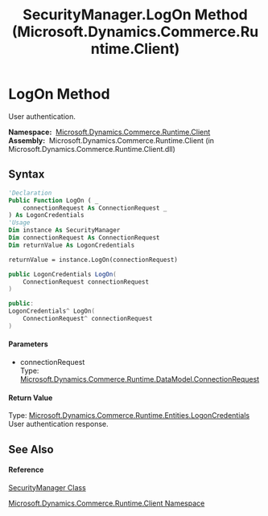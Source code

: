 ﻿---
title: SecurityManager.LogOn Method  (Microsoft.Dynamics.Commerce.Runtime.Client)
TOCTitle: LogOn Method
ms:assetid: M:Microsoft.Dynamics.Commerce.Runtime.Client.SecurityManager.LogOn(Microsoft.Dynamics.Commerce.Runtime.DataModel.ConnectionRequest)
ms:mtpsurl: https://technet.microsoft.com/en-us/library/microsoft.dynamics.commerce.runtime.client.securitymanager.logon(v=AX.60)
ms:contentKeyID: 62211449
ms.date: 05/18/2015
mtps_version: v=AX.60
f1_keywords:
- Microsoft.Dynamics.Commerce.Runtime.Client.SecurityManager.LogOn
dev_langs:
- CSharp
- C++
- VB
---

# LogOn Method

User authentication.

**Namespace:**  [Microsoft.Dynamics.Commerce.Runtime.Client](microsoft-dynamics-commerce-runtime-client-namespace.md)  
**Assembly:**  Microsoft.Dynamics.Commerce.Runtime.Client (in Microsoft.Dynamics.Commerce.Runtime.Client.dll)

## Syntax

``` vb
'Declaration
Public Function LogOn ( _
    connectionRequest As ConnectionRequest _
) As LogonCredentials
'Usage
Dim instance As SecurityManager
Dim connectionRequest As ConnectionRequest
Dim returnValue As LogonCredentials

returnValue = instance.LogOn(connectionRequest)
```

``` csharp
public LogonCredentials LogOn(
    ConnectionRequest connectionRequest
)
```

``` c++
public:
LogonCredentials^ LogOn(
    ConnectionRequest^ connectionRequest
)
```

#### Parameters

  - connectionRequest  
    Type: [Microsoft.Dynamics.Commerce.Runtime.DataModel.ConnectionRequest](connectionrequest-class-microsoft-dynamics-commerce-runtime-datamodel.md)  

#### Return Value

Type: [Microsoft.Dynamics.Commerce.Runtime.Entities.LogonCredentials](logoncredentials-class-microsoft-dynamics-commerce-runtime-entities.md)  
User authentication response.  

## See Also

#### Reference

[SecurityManager Class](securitymanager-class-microsoft-dynamics-commerce-runtime-client.md)

[Microsoft.Dynamics.Commerce.Runtime.Client Namespace](microsoft-dynamics-commerce-runtime-client-namespace.md)

